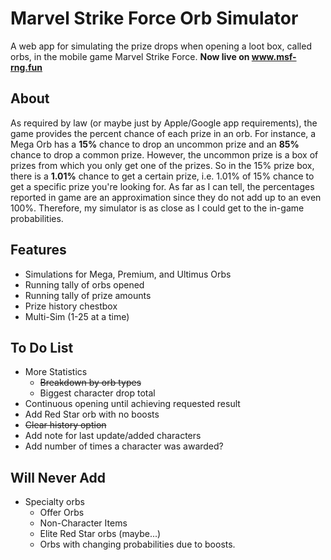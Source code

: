 # Marvel Strike Force Orb Simulator
A web app for simulating the prize drops when opening a loot box, called orbs, in the mobile game Marvel Strike Force.
**Now live on www.msf-rng.fun**

## About
As required by law (or maybe just by Apple/Google app requirements), the game provides the percent chance of each prize in an orb. For instance, a Mega Orb has a **15%** chance to drop an uncommon prize and an **85%** chance to drop a common prize. However, the uncommon prize is a box of prizes from which you only get one of the prizes. So in the 15% prize box, there is a **1.01%** chance to get a certain prize, i.e. 1.01% of 15% chance to get a specific prize you're looking for. As far as I can tell, the percentages reported in game are an approximation since they do not add up to an even 100%. Therefore, my simulator is as close as I could get to the in-game probabilities.

## Features
- Simulations for Mega, Premium, and Ultimus Orbs
- Running tally of orbs opened
- Running tally of prize amounts
- Prize history chestbox
- Multi-Sim (1-25 at a time)

## To Do List
- More Statistics
	- ~~Breakdown by orb types~~
	- Biggest character drop total
- Continuous opening until achieving requested result
- Add Red Star orb with no boosts
- ~~Clear history option~~
- Add note for last update/added characters
- Add number of times a character was awarded?

## Will Never Add
- Specialty orbs
	- Offer Orbs
	- Non-Character Items
	- Elite Red Star orbs (maybe...)
	- Orbs with changing probabilities due to boosts.
